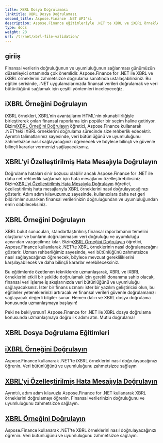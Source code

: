 ```yaml
---
title: XBRL Dosya Doğrulaması
linktitle: XBRL Dosya Doğrulaması
second_title: Aspose.Finance .NET API'si
description: Aspose.Finance eğitimleriyle .NET'te XBRL ve iXBRL örneklerini doğrulama sanatında ustalaşın. Veri bütünlüğünü ve uyumluluğunu zahmetsizce sağlayın.
type: docs
weight: 23
url: /tr/net/xbrl-file-validation/
---
```


## giriiş

Finansal verilerin doğruluğunun ve uyumluluğunun sağlanması günümüzün düzenleyici ortamında çok önemlidir. Aspose.Finance for .NET ile XBRL ve iXBRL örneklerini zahmetsizce doğrulama sanatında ustalaşabilirsiniz. Bu eğitim serisinde, .NET uygulamalarınızda finansal verileri doğrulamak ve veri bütünlüğünü sağlamak için çeşitli yöntemleri inceleyeceğiz.

## iXBRL Örneğini Doğrulayın

 iXBRL örnekleri, XBRL'nin avantajlarını HTML'nin okunabilirliğiyle birleştirerek onları finansal raporlama için popüler bir seçim haline getiriyor. Bizim[iXBRL Örneğini Doğrulayın](./validate-ixbrl-instance/) öğretici, Aspose.Finance kullanarak .NET'teki iXBRL örneklerini doğrulama sürecinde size rehberlik edecektir. Ayrıntılı talimatlarımız sayesinde, veri bütünlüğünü ve uyumluluğunu zahmetsizce nasıl sağlayacağınızı öğrenecek ve böylece bilinçli ve güvenle bilinçli kararlar vermenizi sağlayacaksınız.

## XBRL'yi Özelleştirilmiş Hata Mesajıyla Doğrulayın

Doğrulama hataları sinir bozucu olabilir ancak Aspose.Finance for .NET ile daha net rehberlik sağlamak için hata mesajlarını özelleştirebilirsiniz. Bizim[XBRL'yi Özelleştirilmiş Hata Mesajıyla Doğrulayın](./validate-xbrl-with-customized-error-message/) öğretici, özelleştirilmiş hata mesajlarıyla XBRL örneklerini nasıl doğrulayacağınızı gösterir. Adım adım kılavuzumuz sayesinde, kullanıcılara daha net geri bildirimler sunarken finansal verilerinizin doğruluğundan ve uyumluluğundan emin olabileceksiniz.

## XBRL Örneğini Doğrulayın

 XBRL bulut sunucuları, standartlaştırılmış finansal raporlamanın temelini oluşturur ve bunların doğrulanmasını veri doğruluğu ve uyumluluğu açısından vazgeçilmez kılar. Bizim[XBRL Örneğini Doğrulayın](./validate-xbrl-instance/) öğretici, Aspose.Finance kullanılarak .NET'te XBRL örneklerinin nasıl doğrulanacağını gösterir. Uzman rehberliğimiz sayesinde, veri bütünlüğünü zahmetsizce nasıl sağlayacağınızı öğrenecek, böylece mevzuat gerekliliklerini karşılayabilecek ve daha bilinçli kararlar verebileceksiniz.

Bu eğitimlerde özetlenen tekniklerde uzmanlaşarak, XBRL ve iXBRL örneklerini etkili bir şekilde doğrulamak için gerekli donanıma sahip olacak, finansal veri işleme iş akışlarınızda veri bütünlüğünü ve uyumluluğu sağlayacaksınız. İster bir finans uzmanı ister bir yazılım geliştiricisi olun, bu eğitimler yeteneklerinizi artıracak ve finansal verileri güvenle doğrulamanızı sağlayacak değerli bilgiler sunar. Hemen dalın ve XBRL dosya doğrulama konusunda uzmanlaşmaya başlayın!

Peki ne bekliyorsun? Aspose.Finance for .NET ile XBRL dosya doğrulama konusunda uzmanlaşmaya doğru ilk adımı atın. Mutlu doğrulama!
## XBRL Dosya Doğrulama Eğitimleri
## [iXBRL Örneğini Doğrulayın](./validate-ixbrl-instance/)
Aspose.Finance kullanarak .NET'te iXBRL örneklerini nasıl doğrulayacağınızı öğrenin. Veri bütünlüğünü ve uyumluluğunu zahmetsizce sağlayın
## [XBRL'yi Özelleştirilmiş Hata Mesajıyla Doğrulayın](./validate-xbrl-with-customized-error-message/)
Ayrıntılı, adım adım kılavuzla Aspose.Finance for .NET kullanarak XBRL örneklerini doğrulamayı öğrenin. Finansal verilerinizin doğruluğunu ve uyumluluğunu zahmetsizce sağlayın.
## [XBRL Örneğini Doğrulayın](./validate-xbrl-instance/)
Aspose.Finance kullanarak .NET'te XBRL örneklerini nasıl doğrulayacağınızı öğrenin. Veri bütünlüğünü ve uyumluluğunu zahmetsizce sağlayın.